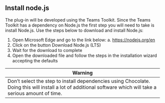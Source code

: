 ## Install node.js

The plug-in will be developed using the Teams Toolkit. Since the Teams Toolkit has a dependency on Node.js the first step you will need to take is install Node.js.
Use the steps below to download and install Node.js:
1.	Open Microsoft Edge and go to the link below:
a.	https://nodejs.org/en
2.	Click on the button Download Node.js (LTS)
3.	Wait for the download to complete
4.	Open the downloaded file and follow the steps in the installation wizard accepting the defaults


|Warning|
| -- |
|Don’t select the step to install dependencies using Chocolate. Doing this will install a lot of additional software which will take a serious amount of time. |
